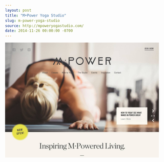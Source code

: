 ```yaml
---
layout: post
title: "M•Power Yoga Studio"
slug: m-power-yoga-studio
source: http://mpoweryogastudio.com/
date: 2014-11-26 00:00:00 -0700
---
```


<img src="/assets/img/screenshots/m-power-yoga-studio.jpg">
